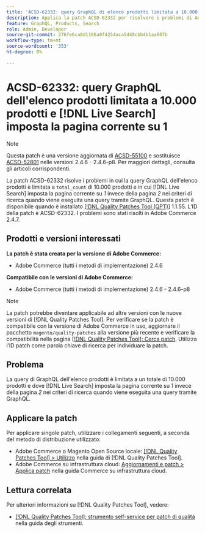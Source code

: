```yaml
---
title: 'ACSD-62332: query GraphQL di elenco prodotti limitata a 10.000 prodotti e  [!DNL Live Search] imposta la pagina corrente su 1'
description: Applica la patch ACSD-62332 per risolvere i problemi di Adobe Commerce in cui la query GraphQL dell’elenco dei prodotti è limitata a un totale di 10.000 prodotti e in cui [!DNL Live Search] imposta la pagina corrente su *1* invece della pagina *2* nei criteri di ricerca quando viene eseguita la query tramite GraphQL.
feature: GraphQL, Products, Search
role: Admin, Developer
source-git-commit: 276fe6ca8d1166a8f4254aca5d49cbb4b1aa607b
workflow-type: tm+mt
source-wordcount: '353'
ht-degree: 0%

---
```


# ACSD-62332: query GraphQL dell&#39;elenco prodotti limitata a 10.000 prodotti e [!DNL Live Search] imposta la pagina corrente su 1

>[!NOTE]
>
>Questa patch è una versione aggiornata di [ACSD-55100](/help/tools/quality-patches-tool/patches-available-in-qpt/v1-1-46/acsd-55100-graphql-does-not-return-products-beyond-10k-in-the-search-results.md) e sostituisce [ACSD-52801](/help/tools/quality-patches-tool/patches-available-in-qpt/v1-1-40/acsd-52801-graphql-product-filter-query-not-showing-partial-match-results.md) nelle versioni 2.4.6 - 2.4.6-p8. Per maggiori dettagli, consulta gli articoli corrispondenti.

La patch ACSD-62332 risolve i problemi in cui la query GraphQL dell&#39;elenco prodotti è limitata a `total_count` di 10.000 prodotti e in cui [!DNL Live Search] imposta la pagina corrente su *1* invece della pagina *2* nei criteri di ricerca quando viene eseguita una query tramite GraphQL. Questa patch è disponibile quando è installato [[!DNL Quality Patches Tool (QPT)]](/help/tools/quality-patches-tool/quality-patches-tool-to-self-serve-quality-patches.md) 1.1.55. L’ID della patch è ACSD-62332. I problemi sono stati risolti in Adobe Commerce 2.4.7.

## Prodotti e versioni interessati

**La patch è stata creata per la versione di Adobe Commerce:**

* Adobe Commerce (tutti i metodi di implementazione) 2.4.6

**Compatibile con le versioni di Adobe Commerce:**

* Adobe Commerce (tutti i metodi di implementazione) 2.4.6 - 2.4.6-p8

>[!NOTE]
>
>La patch potrebbe diventare applicabile ad altre versioni con le nuove versioni di [!DNL Quality Patches Tool]. Per verificare se la patch è compatibile con la versione di Adobe Commerce in uso, aggiornare il pacchetto `magento/quality-patches` alla versione più recente e verificare la compatibilità nella pagina [[!DNL Quality Patches Tool]: Cerca patch](https://experienceleague.adobe.com/tools/commerce-quality-patches/index.html). Utilizza l’ID patch come parola chiave di ricerca per individuare la patch.

## Problema

La query di GraphQL dell&#39;elenco prodotti è limitata a un totale di 10.000 prodotti e dove [!DNL Live Search] imposta la pagina corrente su *1* invece della pagina *2* nei criteri di ricerca quando viene eseguita una query tramite GraphQL.

## Applicare la patch

Per applicare singole patch, utilizzare i collegamenti seguenti, a seconda del metodo di distribuzione utilizzato:

* Adobe Commerce o Magento Open Source locale: [[!DNL Quality Patches Tool] > Utilizzo](/help/tools/quality-patches-tool/usage.md) nella guida di [!DNL Quality Patches Tool].
* Adobe Commerce su infrastruttura cloud: [Aggiornamenti e patch > Applica patch](https://experienceleague.adobe.com/docs/commerce-cloud-service/user-guide/develop/upgrade/apply-patches.html) nella guida Commerce su infrastruttura cloud.


## Lettura correlata

Per ulteriori informazioni su [!DNL Quality Patches Tool], vedere:

* [[!DNL Quality Patches Tool]: strumento self-service per patch di qualità](/help/tools/quality-patches-tool/quality-patches-tool-to-self-serve-quality-patches.md) nella guida degli strumenti.
